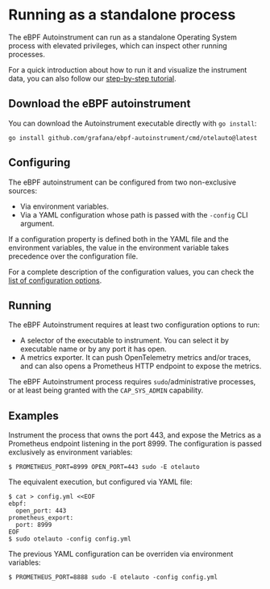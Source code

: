 # Running as a standalone process

The eBPF Autoinstrument can run as a standalone Operating System process with
elevated privileges, which can inspect other running processes.

For a quick introduction about how to run it and visualize the instrument
data, you can also follow our [step-by-step tutorial](./tutorial/README.md).

## Download the eBPF autoinstrument

You can download the Autoinstrument executable directly with `go install`:

```
go install github.com/grafana/ebpf-autoinstrument/cmd/otelauto@latest
```

## Configuring

The eBPF autoinstrument can be configured from two non-exclusive sources:

* Via environment variables.
* Via a YAML configuration whose path is passed with the `-config` CLI argument.

If a configuration property is defined both in the YAML file and the environment
variables, the value in the environment variable takes precedence over the
configuration file.

For a complete description of the configuration values, you can check the
[list of configuration options](config.md).

## Running

The eBPF Autoinstrument requires at least two configuration options to run:

* A selector of the executable to instrument. You can select it by executable name 
  or by any port it has open.
* A metrics exporter. It can push OpenTelemetry metrics and/or traces, and
  can also opens a Prometheus HTTP endpoint to expose the metrics.

The eBPF Autoinstrument process requires `sudo`/administrative processes, or at
least being granted with the `CAP_SYS_ADMIN` capability.

## Examples

Instrument the process that owns the port 443, and expose the Metrics as a
Prometheus endpoint listening in the port 8999. The configuration is passed
exclusively as environment variables:

```
$ PROMETHEUS_PORT=8999 OPEN_PORT=443 sudo -E otelauto
```

The equivalent execution, but configured via YAML file:

```
$ cat > config.yml <<EOF
ebpf:
  open_port: 443
prometheus_export:
  port: 8999
EOF
$ sudo otelauto -config config.yml
```

The previous YAML configuration can be overriden via environment variables:

```
$ PROMETHEUS_PORT=8888 sudo -E otelauto -config config.yml
```